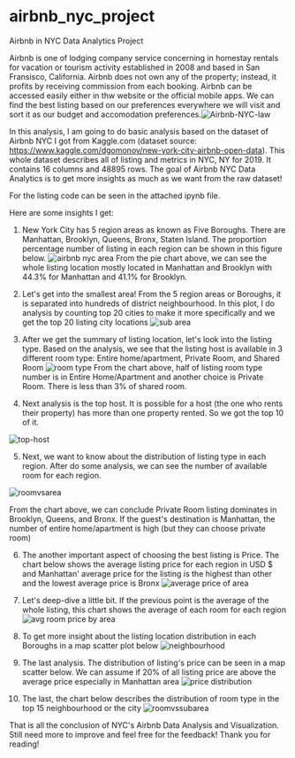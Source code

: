 # airbnb_nyc_project
Airbnb in NYC Data Analytics Project

Airbnb is one of lodging company service concerning in homestay rentals for vacation or tourism activity established in 2008 and based in San Fransisco, California. Airbnb does not own any of the property; instead, it profits by receiving commission from each booking. Airbnb can be accessed easily either in thw website or the official mobile apps. We can find the best listing based on our preferences everywhere we will visit and sort it as our budget and accomodation preferences.![Airbnb-NYC-law](https://user-images.githubusercontent.com/76248569/114740486-16d8b480-9d74-11eb-8d1c-8aa6919c98a0.jpg)


In this analysis, I am going to do basic analysis based on the dataset of Airbnb NYC I got from Kaggle.com (dataset source: https://www.kaggle.com/dgomonov/new-york-city-airbnb-open-data). This whole dataset describes all of listing and metrics in NYC, NY for 2019. It contains 16 columns and 48895 rows. The goal of Airbnb NYC Data Analytics is to get more insights as much as we want from the raw dataset!

For the listing code can be seen in the attached ipynb file.

Here are some insights I get:

1. New York City has 5 region areas as known as Five Boroughs. There are Manhattan, Brooklyn, Queens, Bronx, Staten Island. The proportion percentage number of listing in each region can be shown in this figure below. 
![airbnb nyc area](https://user-images.githubusercontent.com/76248569/114749133-cd409780-9d7c-11eb-9e37-d66d89ac1fe1.png)
From the pie chart above, we can see the whole listing location mostly located in Manhattan and Brooklyn with 44.3% for Manhattan and 41.1% for Brooklyn. 

2. Let's get into the smallest area! From the 5 region areas or Boroughs, it is separated into hundreds of district neighbourhood. In this plot, I do analysis by counting top 20 cities to make it more specifically and we get the top 20 listing city locations
![sub area](https://user-images.githubusercontent.com/76248569/114749247-efd2b080-9d7c-11eb-8737-1f795def7a55.png)

3. After we get the summary of listing location, let's look into the listing type. Based on the analysis, we see that the listing host is available in 3 different room type: Entire home/apartment, Private Room, and Shared Room
![room type](https://user-images.githubusercontent.com/76248569/114749283-fa8d4580-9d7c-11eb-852d-1a066ff5d445.png)
From the chart above, half of listing room type number is in Entire Home/Apartment and another choice is Private Room. There is less than 3% of shared room.

4. Next analysis is the top host. It is possible for a host (the one who rents their property) has more than one property rented. So we got the top 10 of it.

![top-host](https://user-images.githubusercontent.com/76248569/114749329-07aa3480-9d7d-11eb-9013-a253881bdebc.png)

5. Next, we want to know about the distribution of listing type in each region. After do some analysis, we can see the number of available room for each region.

![roomvsarea](https://user-images.githubusercontent.com/76248569/114749623-53f57480-9d7d-11eb-8c2f-503d40768be9.png)

From the chart above, we can conclude Private Room listing dominates in Brooklyn, Queens, and Bronx. If the guest's destination is Manhattan, the number of entire home/apartment is high (but they can choose private room)

6. The another important aspect of choosing the best listing is Price. The chart below shows the average listing price for each region in USD $ and Manhattan' average price for the listing is the highest than other and the lowest average price is Bronx
![average price of area](https://user-images.githubusercontent.com/76248569/114749678-61126380-9d7d-11eb-96b3-251cccc0f185.png)

7. Let's deep-dive a little bit. If the previous point is the average of the whole listing, this chart shows the average of each room for each region
![avg room price by area](https://user-images.githubusercontent.com/76248569/114749738-712a4300-9d7d-11eb-988f-142b840f13f4.png)

8. To get more insight about the listing location distribution in each Boroughs in a map scatter plot below
![neighbourhood](https://user-images.githubusercontent.com/76248569/114749824-8a32f400-9d7d-11eb-9870-a23b13f9d364.png)

9. The last analysis. The distribution of listing's price can be seen in a map scatter below. We can assume if 20% of all listing price are above the average price especially in Manhattan area
![price distribution](https://user-images.githubusercontent.com/76248569/114749866-95861f80-9d7d-11eb-9c2d-152449214965.png)

10. The last, the chart below describes the distribution of room type in the top 15 neighbourhood or the city
![roomvssubarea](https://user-images.githubusercontent.com/76248569/114749899-9f0f8780-9d7d-11eb-8890-7628bea147ea.png)

That is all the conclusion of NYC's Airbnb Data Analysis and Visualization. Still need more to improve and feel free for the feedback! Thank you for reading!
